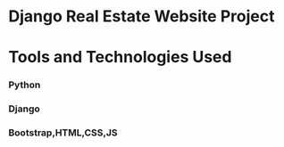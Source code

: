 # Django Real Estate Website Project

# Tools and Technologies Used
### Python
### Django
### Bootstrap,HTML,CSS,JS

